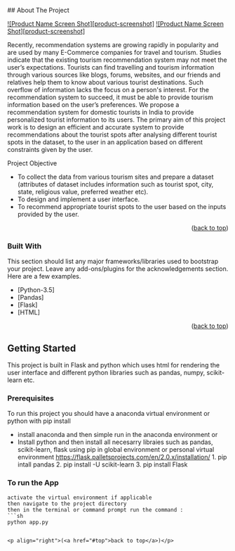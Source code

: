 <!-- ABOUT THE PROJECT -->
<p align="right" id="top"></p>
## About The Project

[![Product Name Screen Shot][product-screenshot]](static/mainpage.png)
[![Product Name Screen Shot][product-screenshot]](static/output.png)

Recently, recommendation systems are growing rapidly in popularity and are used by many E-Commerce companies for travel and tourism. Studies indicate that the existing tourism recommendation system may not meet the user’s expectations. Tourists can find travelling and tourism information through various sources like blogs, forums, websites, and our friends and relatives help them to know about various tourist destinations. Such overflow of information lacks the focus on a person's interest.
For the recommendation system to succeed, it must be able to provide tourism information based on the user’s preferences. We propose a recommendation system for domestic tourists in India to provide personalized tourist information to its users. The primary aim of this project work is to design an efficient and accurate system to provide recommendations about the tourist spots after analysing different tourist spots in the dataset, to the user in an application based on different constraints given by the user.



Project Objective
* To collect the data from various tourism sites and prepare a dataset (attributes of dataset includes information such as tourist spot, city, state, religious value, preferred weather etc).
* To design and implement a user interface.
* To recommend appropriate tourist spots to the user based on the inputs provided by the user.




<p align="right">(<a href="#top">back to top</a>)</p>



### Built With

This section should list any major frameworks/libraries used to bootstrap your project. Leave any add-ons/plugins for the acknowledgements section. Here are a few examples.

* [Python-3.5]
* [Pandas]
* [Flask]
* [HTML]

<p align="right">(<a href="#top">back to top</a>)</p>



<!-- GETTING STARTED -->
## Getting Started

This project is built in Flask and python which uses html for rendering the user interface and different python libraries such as pandas, numpy, scikit-learn etc.

### Prerequisites

To run this project you should have a anaconda virtual environment or python with pip install
* install anaconda and then simple run in the anaconda environment or
* Install python and then install all necesarry libraies such as pandas, scikit-learn, flask using pip in global environment or personal virtual environment https://flask.palletsprojects.com/en/2.0.x/installation/
        1. pip intall pandas
        2. pip install -U scikit-learn
        3. pip install Flask


### To run the App
    activate the virtual environment if applicable
    then navigate to the project directory
    then in the terminal or command prompt run the command :
    ```sh
    python app.py
   ```

<p align="right">(<a href="#top">back to top</a>)</p>

